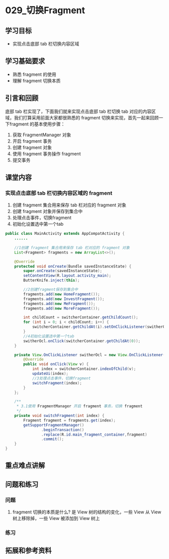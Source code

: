 # 029_切换Fragment
## 学习目标
- 实现点击底部 tab 栏切换内容区域

## 学习基础要求
- 熟悉 fragment 的使用
- 理解 fragment 切换本质

## 引言和回顾
底部 tab 栏实现了，下面我们就来实现点击底部 tab 栏切换 tab 对应的内容区域，我们打算采用前面大家都很熟悉的 fragment 切换来实现，首先一起来回顾一下fragment 的基本使用步骤：

1. 获取 FragmentManager 对象
2. 开启 fragment 事务
3. 创建 fragment 对象
4. 使用 fragment 事务操作 fragment
5. 提交事务

## 课堂内容
### 实现点击底部 tab 栏切换内容区域的 fragment
1. 创建 fragment 集合用来保存 tab 栏对应的 fragment 对象
2. 创建 fragment 对象并保存到集合中
3. 处理点击事件，切换fragment
4. 初始化设置选中第一个tab

```java
public class MainActivity extends AppCompatActivity {
    ......
    
    //1创建 fragment 集合用来保存 tab 栏对应的 fragment 对象
    List<Fragment> fragments = new ArrayList<>();

    @Override
    protected void onCreate(Bundle savedInstanceState) {
        super.onCreate(savedInstanceState);
        setContentView(R.layout.activity_main);
        ButterKnife.inject(this);

        //2创建fragment保存到集合中
        fragments.add(new HomeFragment());
        fragments.add(new InvestFragment());
        fragments.add(new MeFragment());
        fragments.add(new MoreFragment());

        int childCount = switcherContainer.getChildCount();
        for (int i = 0; i < childCount; i++) {
            switcherContainer.getChildAt(i).setOnClickListener(switherOcl);
        }
        //4初始化设置选中第一个tab
        switherOcl.onClick(switcherContainer.getChildAt(0));
    }

    private View.OnClickListener switherOcl = new View.OnClickListener() {
        @Override
        public void onClick(View v) {
            int index = switcherContainer.indexOfChild(v);
            updateUi(index);
            //3处理点击事件，切换fragment
            switchFragment(index);
        }
    };

    /**
     * 3.1使用 FragmentManager 开启 fragment 事务，切换 fragment
     */
    private void switchFragment(int index) {
        Fragment fragment = fragments.get(index);
        getSupportFragmentManager()
                .beginTransaction()
                .replace(R.id.main_fragment_container,fragment)
                .commit();
    }
}
```

## 重点难点讲解

## 问题和练习
### 问题
1. fragment 切换的本质是什么?
    是 View 树的结构的变化，一些 View 从 View 树上移除掉，一些 View 被添加到 View 树上

### 练习

## 拓展和参考资料
